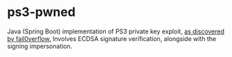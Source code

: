 # ps3-pwned

Java (Spring Boot) implementation of PS3 private key exploit, [as discovered by fail0verflow.](https://www.youtube.com/watch?v=LP1t_pzxKyE&ab_channel=FilippoBigarella) Involves ECDSA signature verification, alongside with the signing impersonation.